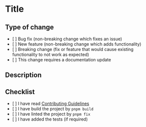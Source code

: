 # Title

<!--
Thanks for opening a PR! Your contribution is much appreciated.
Provide a short summary in the Title above, such as:
* "Feat: add new ..."
* "Fix: remove ..."
* "Chore: change ..."
-->

## Type of change

<!--
Please delete options that are not relevant.
-->

- \[ ] Bug fix (non-breaking change which fixes an issue)
- \[ ] New feature (non-breaking change which adds functionality)
- \[ ] Breaking change (fix or feature that would cause existing functionality to not work as expected)
- \[ ] This change requires a documentation update

## Description

<!--
Describe your changes, and why you're making them.
Is this linked to an open issue, or another pull request? Link it here.
Fixes #(issue)
-->

## Checklist

<!--
This checklist is mostly useful as a reminder of small things that can easily be forgotten – it is meant as a helpful tool rather than hoops to jump through.
Put an `x` in all the items that apply, and remove any items that are not relevant to this PR.
-->

- \[ ] I have read [Contributing Guidelines][guidelines]
- \[ ] I have build the project by `pnpm build`
- \[ ] I have linted the project by `pnpm fix`
- \[ ] I have added the tests (if required)

[guidelines]: https://github.com/muravjev/.github/blob/main/CONTRIBUTING.md
